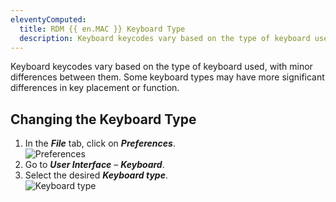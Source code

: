 ```yaml
---
eleventyComputed:
  title: RDM {{ en.MAC }} Keyboard Type
  description: Keyboard keycodes vary based on the type of keyboard used, with minor differences between them.
---
```

Keyboard keycodes vary based on the type of keyboard used, with minor differences between them. Some keyboard types may have more significant differences in key placement or function.

## Changing the Keyboard Type
1. In the ***File*** tab, click on ***Preferences***.  
![Preferences](/img/en/kb/KB0042.png)
1. Go to ***User Interface*** – ***Keyboard***.
1. Select the desired ***Keyboard type***.  
![Keyboard type](/img/en/kb/KB0043.png)
